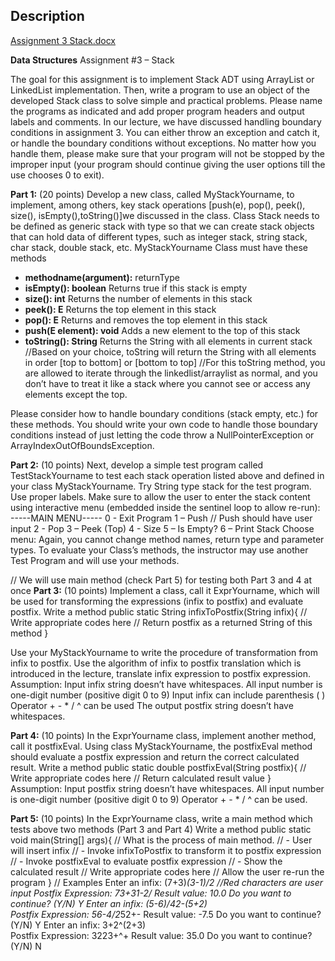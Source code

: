 
## Description

[Assignment 3 Stack.docx](https://github.com/jhale40/Stack/files/13806479/Assignment.3.Stack.docx)


**Data Structures**
Assignment #3 – Stack

The goal for this assignment is to implement Stack ADT using ArrayList or LinkedList implementation. Then, write a program to use an object of the developed Stack class to solve simple and practical problems. Please name the programs as indicated and add proper program headers and output labels and comments.
In our lecture, we have discussed handling boundary conditions in assignment 3. You can either throw an exception and catch it, or handle the boundary conditions without exceptions. No matter how you handle them, please make sure that your program will not be stopped by the improper input (your program should continue giving the user options till the use chooses 0 to exit).

**Part 1:** (20 points)
Develop a new class, called MyStackYourname, to implement, among others, key stack operations [push(e), pop(), peek(), size(), isEmpty(),toString()]we discussed in the class. Class Stack needs to be defined as generic stack with type <E> so that we can create stack objects that can hold data of different types, such as integer stack, string stack, char stack, double stack, etc. 
MyStackYourname Class must have these methods
-	**methodname(argument):** 	returnType
-	**isEmpty(): boolean**		Returns true if this stack is empty
-	**size(): int**			Returns the number of elements in this stack
-	**peek(): E**			Returns the top element in this stack
-	**pop(): E**				Returns and removes the top element in this stack
-	**push(E element): void**		Adds a new element to the top of this stack
-	**toString(): String**			Returns the String with all elements in current stack
//Based on your choice, toString will return the String with all elements in order [top to bottom] or [bottom to top]
//For this toString method, you are allowed to iterate through the linkedlist/arraylist as normal, and you don’t have to treat it like a stack where you cannot see or access any elements except the top.

Please consider how to handle boundary conditions (stack empty, etc.) for these methods. You should write your own code to handle those boundary conditions instead of just letting the code throw a NullPointerException or ArrayIndexOutOfBoundsException.

**Part 2:** (10 points)
Next, develop a simple test program called TestStackYourname to test each stack operation listed above and defined in your class MyStackYourname. Try String type stack for the test program. Use proper labels. 
Make sure to allow the user to enter the stack content using interactive menu (embedded inside the sentinel loop to allow re-run):
-----MAIN MENU-----
0 - Exit Program
1 – Push				// Push should have user input
2 - Pop
3 – Peek (Top)
4 - Size
5 – Is Empty?
6 – Print Stack
Choose menu: 
Again, you cannot change method names, return type and parameter types. 
To evaluate your Class’s methods, the instructor may use another Test Program and will use your methods.

// We will use main method (check Part 5) for testing both Part 3 and 4 at once
**Part 3:** (10 points)
Implement a class, call it ExprYourname, which will be used for transforming the expressions (infix to postfix) and evaluate postfix.
Write a method 
public static String infixToPostfix(String infix){
// Write appropriate codes here
// Return postfix as a returned String of this method
}	

Use your MyStackYourname to write the procedure of transformation from infix to postfix. Use the algorithm of infix to postfix translation which is introduced in the lecture, translate infix expression to postfix expression.
Assumption: 
Input infix string doesn’t have whitespaces.
All input number is one-digit number (positive digit 0 to 9)
Input infix can include parenthesis ( )
Operator + - * / ^ can be used
	The output postfix string doesn’t have whitespaces.

**Part 4:** (10 points)
In the ExprYourname class, implement another method, call it postfixEval. Using class MyStackYourname, the postfixEval method should evaluate a postfix expression and return the correct calculated result. 
Write a method 
public static double postfixEval(String postfix){
// Write appropriate codes here
// Return calculated result value
}	
Assumption: 
Input postfix string doesn’t have whitespaces.
All input number is one-digit number (positive digit 0 to 9)
Operator + - * / ^ can be used.
	

**Part 5:** (10 points)
In the ExprYourname class, write a main method which tests above two methods (Part 3 and Part 4)
Write a method 
  public static void main(String[] args){
    // What is the process of main method.
    // - User will insert infix
    // - Invoke infixToPostfix to transform it to postfix expression
    // - Invoke postfixEval to evaluate postfix expression
    // - Show the calculated result
    // Write appropriate codes here
    // Allow the user re-run the program
}
// Examples
Enter an infix:		(7+3)*(3-1)/2		//Red characters are user input 
Postfix Expression:	73+31-*2/
Result value:		10.0
Do you want to continue? (Y/N) Y
Enter an infix:		(5-6)/4*2-(5+2)		
Postfix Expression:	56-4/2*52+-
Result value:		-7.5
Do you want to continue? (Y/N) Y
Enter an infix:		3+2^(2+3)		
Postfix Expression:	3223+^+
Result value:		35.0
Do you want to continue? (Y/N) N


